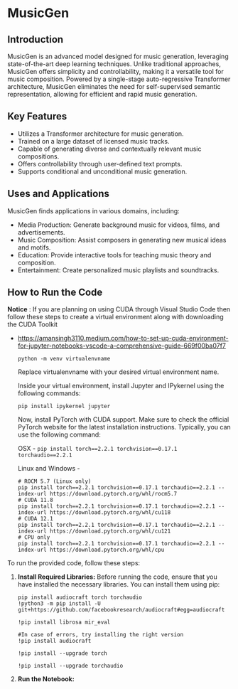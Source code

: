 # MusicGen

## Introduction

MusicGen is an advanced model designed for music generation, leveraging state-of-the-art deep learning techniques. Unlike traditional approaches, MusicGen offers simplicity and controllability, making it a versatile tool for music composition. Powered by a single-stage auto-regressive Transformer architecture, MusicGen eliminates the need for self-supervised semantic representation, allowing for efficient and rapid music generation.

## Key Features

- Utilizes a Transformer architecture for music generation.
- Trained on a large dataset of licensed music tracks.
- Capable of generating diverse and contextually relevant music compositions.
- Offers controllability through user-defined text prompts.
- Supports conditional and unconditional music generation.

## Uses and Applications

MusicGen finds applications in various domains, including:

- Media Production: Generate background music for videos, films, and advertisements.
- Music Composition: Assist composers in generating new musical ideas and motifs.
- Education: Provide interactive tools for teaching music theory and composition.
- Entertainment: Create personalized music playlists and soundtracks.

## How to Run the Code

**Notice** : If you are planning on using CUDA through Visual Studio Code then follow these steps to create a virtual environment along with downloading the CUDA Toolkit 
  - https://amansingh3110.medium.com/how-to-set-up-cuda-environment-for-jupyter-notebooks-vscode-a-comprehensive-guide-669f00ba07f7
    
    ```python -m venv virtualenvname```
    
    Replace virtualenvname with your desired virtual environment name.

    Inside your virtual environment, install Jupyter and IPykernel using the following commands:
    
    ```pip install ipykernel jupyter```

    Now, install PyTorch with CUDA support. Make sure to check the official PyTorch website for the latest installation instructions. Typically, you can use the following command:
    
    OSX - 
    ```pip install torch==2.2.1 torchvision==0.17.1 torchaudio==2.2.1```

    Linux and Windows -
    
    ```
    # ROCM 5.7 (Linux only)
    pip install torch==2.2.1 torchvision==0.17.1 torchaudio==2.2.1 --index-url https://download.pytorch.org/whl/rocm5.7
    # CUDA 11.8
    pip install torch==2.2.1 torchvision==0.17.1 torchaudio==2.2.1 --index-url https://download.pytorch.org/whl/cu118
    # CUDA 12.1
    pip install torch==2.2.1 torchvision==0.17.1 torchaudio==2.2.1 --index-url https://download.pytorch.org/whl/cu121
    # CPU only
    pip install torch==2.2.1 torchvision==0.17.1 torchaudio==2.2.1 --index-url https://download.pytorch.org/whl/cpu
    ```

To run the provided code, follow these steps:

1. **Install Required Libraries:**
   Before running the code, ensure that you have installed the necessary libraries. You can install them using pip:

   ```
   pip install audiocraft torch torchaudio
   !python3 -m pip install -U git+https://github.com/facebookresearch/audiocraft#egg=audiocraft
    
   !pip install librosa mir_eval
   
   #In case of errors, try installing the right version
   !pip install audiocraft
    
   !pip install --upgrade torch
    
   !pip install --upgrade torchaudio
   ```

2. **Run the Notebook:**


   
   
